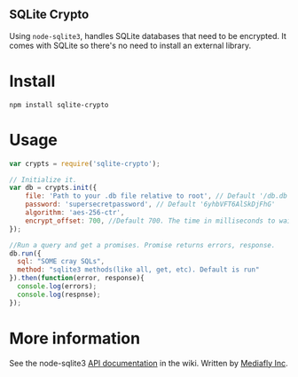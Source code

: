 ## SQLite Crypto

Using `node-sqlite3`, handles SQLite databases that need to be encrypted. It comes with SQLite so there's no need to install an external library.

# Install
`npm install sqlite-crypto`

# Usage
```javascript
var crypts = require('sqlite-crypto');

// Initialize it.
var db = crypts.init({
    file: 'Path to your .db file relative to root', // Default '/db.db'
    password: 'supersecretpassword', // Default '6yhbVFT6AlSkDjFhG'
    algorithm: 'aes-256-ctr',
    encrypt_offset: 700, //Default 700. The time in milliseconds to wait before re-encrypting the database file. Helps avoid unnecessary decrypt/encrypt in rapid succession
});

//Run a query and get a promises. Promise returns errors, response.
db.run({
  sql: "SOME cray SQLs",
  method: "sqlite3 methods(like all, get, etc). Default is run"
}).then(function(error, response){
  console.log(errors);
  console.log(respnse);  
});
```

# More information
See the node-sqlite3 [API documentation](https://github.com/mapbox/node-sqlite3/wiki) in the wiki.
Written by [Mediafly Inc](https://www.mediafly.com/).
